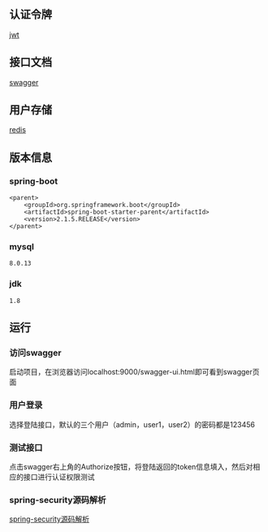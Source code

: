 ## 认证令牌
[jwt](https://jwt.io/)
## 接口文档
[swagger](https://swagger.io/tools/swagger-ui/)
## 用户存储
[redis](https://redis.io/)
## 版本信息
### spring-boot
```
<parent>
    <groupId>org.springframework.boot</groupId>
    <artifactId>spring-boot-starter-parent</artifactId>
    <version>2.1.5.RELEASE</version>
</parent>
```
### mysql
```
8.0.13
```
### jdk
```
1.8
```
## 运行
### 访问swagger
启动项目，在浏览器访问localhost:9000/swagger-ui.html即可看到swagger页面
### 用户登录
选择登陆接口，默认的三个用户（admin，user1，user2）的密码都是123456
### 测试接口
点击swagger右上角的Authorize按钮，将登陆返回的token信息填入，然后对相应的接口进行认证权限测试
### spring-security源码解析
[spring-security源码解析](https://zyc.red/categories/spring-security/)
